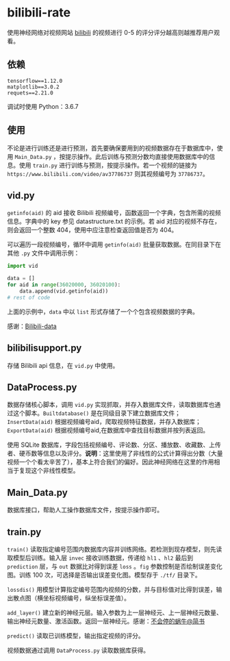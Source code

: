 # bilibili-rate

使用神经网络对视频网站 [bilibili](https://www.bilibili.com) 的视频进行 0-5 的评分评分越高则越推荐用户观看。

## 依赖

```
tensorflow==1.12.0
matplotlib==3.0.2
requets==2.21.0
```

调试时使用 Python：3.6.7

## 使用

不论是进行训练还是进行预测，首先要确保要用到的视频数据存在于数据库中，使用 `Main_Data.py` ，按提示操作。此后训练与预测分数均直接使用数据库中的信息。使用 `train.py` 进行训练与预测，按提示操作。若一个视频的链接为 `https://www.bilibili.com/video/av37786737` 则其视频编号为 `37786737`。

## vid.py

`getinfo(aid)` 的 aid 接收 Bilibili 视频编号，函数返回一个字典，包含所需的视频信息。字典中的 key 参见 datastructure.txt 的示例。若 aid 对应的视频不存在，则会返回一个整数 404，使用中应注意检查返回值是否为 404。

可以遍历一段视频编号，循环中调用 `getinfo(aid)` 批量获取数据。在同目录下在其他 `.py` 文件中调用示例：

```python
import vid

data = []
for aid in range(36020000, 36020100):
    data.append(vid.getinfo(aid))
# rest of code
```

上面的示例中，`data` 中以 `list` 形式存储了一个个包含视频数据的字典。

感谢：[Bilibili-data](https://github.com/FQrabbit/bilibili-data)

## bilibilisupport.py

存储 Bilibili api 信息，在 `vid.py` 中使用。

## DataProcess.py

数据存储核心脚本，调用 `vid.py` 实现抓取，并存入数据库文件，读取数据库也通过这个脚本。`Builtdatabase()` 是在同级目录下建立数据库文件；`InsertData(aid)` 根据视频编号aid，爬取视频特征数据，并存入数据库；`ExportData(aid)` 根据视频编号aid,在数据库中查找目标数据并按列表返回。

使用 SQLite 数据库，字段包括视频编号、评论数、分区、播放数、收藏数、上传者、硬币数等信息以及评分。**说明**：这里使用了非线性的公式计算得出分数（大量视频一个个看太辛苦了），基本上符合我们的偏好。因此神经网络在这里的作用相当于复现这个非线性模型。

## Main_Data.py

数据库接口，帮助人工操作数据库文件，按提示操作即可。

## train.py

`train()` 读取指定编号范围内数据库内容并训练网络。若检测到现存模型，则先读取模型后训练。输入层 `invec` 接收训练数据，传递给 `hl1` 、`hl2` 最后到 `prediction` 层，与 `out` 数据比对得到误差 `loss` 。`fig` 参数控制是否绘制误差变化图。训练 100 次，可选择是否输出误差变化图。模型存于 `./tf/` 目录下。

`lossdis()` 用模型计算指定编号范围内视频的分数，并与目标值对比得到误差，输出散点图（横坐标视频编号，纵坐标误差值）。

`add_layer()` 建立新的神经元层。输入参数为上一层神经元、上一层神经元数量、输出神经元数量、激活函数。返回一层神经元。感谢：[不会停的蜗牛@简书](https://www.jianshu.com/p/e112012a4b2d)

`predict()` 读取已训练模型，输出指定视频的评分。

视频数据通过调用 `DataProcess.py` 读取数据库获得。
